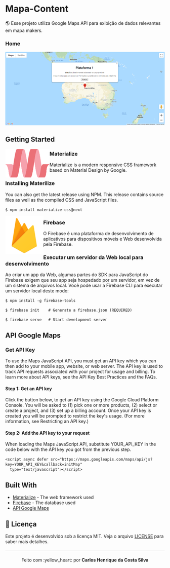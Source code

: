 # Mapa-Content
🌎 Esse projeto utiliza Google Maps API para exibição de dados relevantes em mapa makers.

### Home

<img src="/img/home.PNG">

## Getting Started

<img align="left" width="140" height="90" src="/img/materialize_logo.png">

### Materialize
Materialize is a modern responsive CSS framework based on Material Design by Google.

### Installing Materilize

You can also get the latest release using NPM. This release contains source files as well as the compiled CSS and JavaScript files.

```
$ npm install materialize-css@next
```
<img align="left" width="120" height="120" src="/img/logo_firebase.png">

### Firebase
O Firebase é uma plataforma de desenvolvimento de aplicativos para dispositivos móveis e Web desenvolvida pela Firebase.

### Executar um servidor da Web local para desenvolvimento
Ao criar um app da Web, algumas partes do SDK para JavaScript do Firebase exigem que seu app seja hospedado por um servidor, em vez de um sistema de arquivos local. Você pode usar a Firebase CLI para executar um servidor local deste modo:
```
$ npm install -g firebase-tools
```
```
$ firebase init    # Generate a firebase.json (REQUIRED)
```
```
$ firebase serve   # Start development server
```
## API Google Maps

### Get API Key
To use the Maps JavaScript API, you must get an API key which you can then add to your mobile app, website, or web server.  The API key is used to track API requests associated with your project for usage and billing. To learn more about API keys, see the API Key Best Practices and the FAQs.

#### Step 1: Get an API key
Click the button below, to get an API key using the Google Cloud Platform Console. You will be asked to (1) pick one or more products, (2) select or create a project, and (3) set up a billing account. Once your API key is created you will be prompted to restrict the key's usage. (For more information, see Restricting an API key.)

#### Step 2: Add the API key to your request
When loading the Maps JavaScript API, substitute YOUR_API_KEY in the code below with the API key you got from the previous step.

```
<script async defer src="https://maps.googleapis.com/maps/api/js?key=YOUR_API_KEY&callback=initMap"
  type="text/javascript"></script>
```

## Built With

* [Materialize](https://materializecss.com/) - The web framework used
* [Firebase](https://firebase.google.com/) - The database used
* [API Google Maps](https://developers.google.com/maps/documentation/)

## :page_facing_up: Licença 
Este projeto é desenvolvido sob a licença MIT. Veja o arquivo [LICENSE](LICENSE.md) para saber mais detalhes.

<p align="center" style="margin-top: 20px; border-top: 1px solid #eee; padding-top: 20px;">Feito com :yellow_heart: por <strong> Carlos Henrique da Costa Silva </strong> </p>

